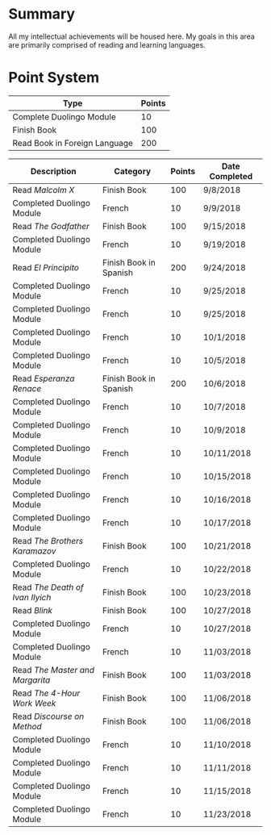 # Summary
All my intellectual achievements will be housed here. My goals in this area are primarily comprised of reading and learning languages.

# Point System

| Type | Points |
| --- | --- |
| Complete Duolingo Module | 10 |
| Finish Book | 100 |
| Read Book in Foreign Language | 200 |

| Description | Category | Points | Date Completed |
| --- | --- | --- | --- |
| Read *Malcolm X* | Finish Book | 100 | 9/8/2018 |
| Completed Duolingo Module | French | 10 | 9/9/2018 |
| Read *The Godfather* | Finish Book | 100 | 9/15/2018 |
| Completed Duolingo Module | French | 10 | 9/19/2018 |
| Read *El Principito* | Finish Book in Spanish | 200 | 9/24/2018 |
| Completed Duolingo Module | French | 10 | 9/25/2018 |
| Completed Duolingo Module | French | 10 | 9/25/2018 |
| Completed Duolingo Module | French | 10 | 10/1/2018 |
| Completed Duolingo Module | French | 10 | 10/5/2018 |
| Read *Esperanza Renace* | Finish Book in Spanish | 200 | 10/6/2018 |
| Completed Duolingo Module | French | 10 | 10/7/2018 |
| Completed Duolingo Module | French | 10 | 10/9/2018 |
| Completed Duolingo Module | French | 10 | 10/11/2018 |
| Completed Duolingo Module | French | 10 | 10/15/2018 |
| Completed Duolingo Module | French | 10 | 10/16/2018 |
| Completed Duolingo Module | French | 10 | 10/17/2018 |
| Read *The Brothers Karamazov* | Finish Book | 100 | 10/21/2018 |
| Completed Duolingo Module | French | 10 | 10/22/2018 |
| Read *The Death of Ivan Ilyich* | Finish Book | 100 | 10/23/2018 |
| Read *Blink* | Finish Book | 100 | 10/27/2018 |
| Completed Duolingo Module | French | 10 | 10/27/2018 |
| Completed Duolingo Module | French | 10 | 11/03/2018 |
| Read *The Master and Margarita* | Finish Book | 100 | 11/03/2018
| Read *The 4-Hour Work Week* | Finish Book | 100 | 11/06/2018
| Read *Discourse on Method* | Finish Book | 100 | 11/06/2018
| Completed Duolingo Module | French | 10 | 11/10/2018 |
| Completed Duolingo Module | French | 10 | 11/11/2018 |
| Completed Duolingo Module | French | 10 | 11/15/2018 |
| Completed Duolingo Module | French | 10 | 11/23/2018 |
